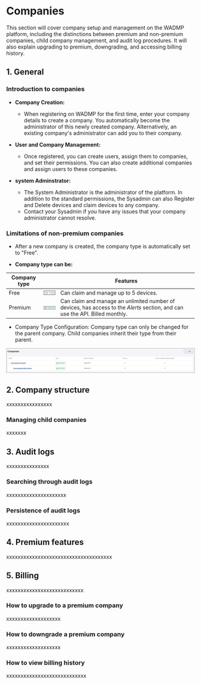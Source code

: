 # Companies

This section will cover company setup and management on the WADMP platform, including the distinctions between premium and non-premium companies, child company management, and audit log procedures. It will also explain upgrading to premium, downgrading, and accessing billing history.

##	1. General


###	Introduction to companies

* **Company Creation:** 
   * When registering on WADMP for the first time, enter your company details to create a company. You automatically become the administrator of this newly created company. Alternatively, an existing company's administrator can add you to their company.

* **User and Company Management:**
   * Once registered, you can create users, assign them to companies, and set their permissions. You can also create additional companies and assign users to these companies.

* **system Adminstrator:**

   * The System Administrator is the administrator of the platform. In addition to the standard permissions, the Sysadmin can also Register and Delete devices and claim devices to any company.
   * Contact your Sysadmin if you have any issues that your company administrator cannot resolve.

###	Limitations of non-premium companies


* After a new company is created, the company type is automatically set to "Free".


* **Company type can be:**

| Company type |   | Features     |
|------|----------------------------------------------------------|-------------------------------------------|
| Free | ![Free company type](../images/companies/free-1.png) | Can claim and manage up to 5 devices.     |
| Premium | ![Premium company type](../images/companies/premium-1.png)        | Can claim and manage an unlimited number of devices, has access to the *Alerts* section, and can use the API. Billed monthly.    |



* Company Type Configuration: Company type can only be changed for the parent company. Child companies inherit their type from their parent.

![Parent companies](../images/companies/parents_1.png "Parent companies")


##	2. Company structure
xxxxxxxxxxxxxxxx
###	Managing child companies

xxxxxxx

##	3. Audit logs
xxxxxxxxxxxxxxx

###	Searching through audit logs
xxxxxxxxxxxxxxxxxxxxx

###	Persistence of audit logs
xxxxxxxxxxxxxxxxxxxxxx


##	4. Premium features
xxxxxxxxxxxxxxxxxxxxxxxxxxxxxxxxxxxxx

##	5. Billing 
xxxxxxxxxxxxxxxxxxxxxxxxxxx

###	How to upgrade to a premium company
xxxxxxxxxxxxxxxxxxx

###	How to downgrade a premium company
xxxxxxxxxxxxxxxxxxx

### How to view billing history
xxxxxxxxxxxxxxxxxxxxxxxxxxxx
